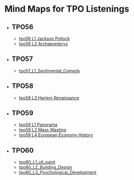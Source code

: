 # Mind Maps for TPO Listenings 

- ## TPO56
    - [tpo56 L1 Jackson Pollock](mindmap/tpo56_L1_Jackson_Pollock.md)  
    - [tpo56 L2 Archaeopteryx](mindmap/tpo56_L2_Archaeopteryx.md)
    

- ## TPO57
    - [tpo57_L1_Sentimental_Comedy](mindmap/tpo57_L1_Sentimental_Comedy.md)

- ## TPO58
    - [tpo58 L3 Harlem Renaissance](mindmap/tpo58_L3_Harlem_Renaissance.md)

- ## TPO59
    - [tpo59 L1 Panorama](mindmap/tpo59_L1_Panorama.md)
    - [tpo59 L2 Mass Wasting](mindmap/tpo59_L2_Mass_Wasting.md)
    - [tpo59 L4 European Economy History](mindmap/tpo59_L4_European_Economy_History.md)

- ## TPO60
    - [tpo60_L1_oil_paint](mindmap/tpo60_L1_oil_paint.md) 
    - [tpo60_L2_Building_Design](mindmap/tpo60_L2_Building_Design.md)
    - [tpo60_L3_Psychological_Development](mindmap/tpo60_L3_Psychological_Development.md)
